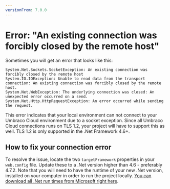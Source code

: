 ```yaml
---
versionFrom: 7.0.0
---
```


# Error: "An existing connection was forcibly closed by the remote host"

Sometimes you will get an error that looks like this:

    System.Net.Sockets.SocketException: An existing connection was forcibly closed by the remote host
    System.IO.IOException: Unable to read data from the transport connection: An existing connection was forcibly closed by the remote host.
    System.Net.WebException: The underlying connection was closed: An unexpected error occurred on a send.
    System.Net.Http.HttpRequestException: An error occurred while sending the request.

This error indicates that your local environment can not connect to your Umbraco Cloud environment due to a socket exception. Since all Umbraco Cloud connections runs on TLS 1.2, your project will have to support this as well. TLS 1.2 is only supported in the .Net Framework 4.6+.

## How to fix your connection error

To resolve the issue, locate the two `targetFramework` properties in your `web.config` file. Update these to a .Net version higher than 4.6 - preferably 4.7.2. Note that you will need to have the runtime of your new .Net version, installed on your computer in order to run the project locally. [You can download all .Net run times from Microsoft right here](https://dotnet.microsoft.com/download).
